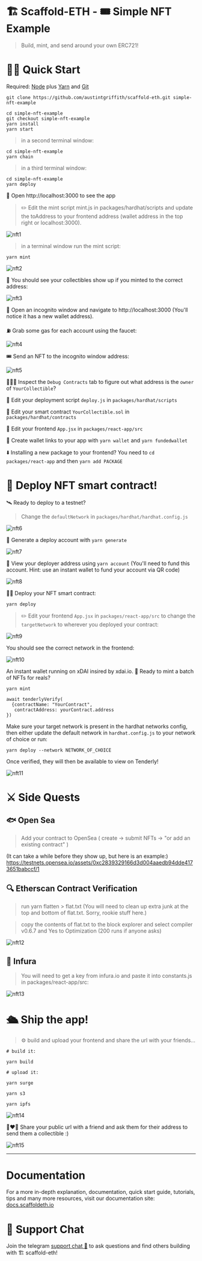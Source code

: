 #  🏗 Scaffold-ETH - 🎟 Simple NFT Example
  
  
> Build, mint, and send around your own ERC721!
  
#  🏃‍♀️ Quick Start
  
Required: [Node](https://nodejs.org/dist/latest-v12.x/ ) plus [Yarn](https://classic.yarnpkg.com/en/docs/install/#mac-stable ) and [Git](https://git-scm.com/downloads )
  
```
git clone https://github.com/austintgriffith/scaffold-eth.git simple-nft-example
```
```
cd simple-nft-example
git checkout simple-nft-example
yarn install
yarn start
```
  
> in a second terminal window:
  
```
cd simple-nft-example
yarn chain
```
  
> in a third terminal window:
  
```
cd simple-nft-example
yarn deploy
```
  
📱 Open http://localhost:3000 to see the app
  
> ✏️ Edit the mint script mint.js in packages/hardhat/scripts and update the toAddress to your frontend address (wallet address in the top right or localhost:3000).
  
![nft1](https://user-images.githubusercontent.com/526558/124386962-37e5dd00-dcb3-11eb-911e-0afce760d7ee.png )
  
> in a terminal window run the mint script:
```
yarn mint
```
![nft2](https://user-images.githubusercontent.com/526558/124386972-3d432780-dcb3-11eb-933e-dad7dfd313b2.png )
  
👀 You should see your collectibles show up if you minted to the correct address:
  
![nft3](https://user-images.githubusercontent.com/526558/124386983-48965300-dcb3-11eb-88a7-e88ad6307976.png )
  
👛 Open an incognito window and navigate to http://localhost:3000 (You'll notice it has a new wallet address).
  
⛽️ Grab some gas for each account using the faucet:
  
![nft4](https://user-images.githubusercontent.com/526558/124387005-55b34200-dcb3-11eb-8565-1ee40b5634ad.png )
  
🎟 Send an NFT to the incognito window address:
  
![nft5](https://user-images.githubusercontent.com/526558/124387008-58ae3280-dcb3-11eb-920d-07b6118f1ab2.png )
  
🕵🏻‍♂️ Inspect the `Debug Contracts` tab to figure out what address is the `owner` of `YourCollectible`?
  
💼 Edit your deployment script `deploy.js` in `packages/hardhat/scripts`
  
🔏 Edit your smart contract `YourCollectible.sol` in `packages/hardhat/contracts`
  
📝 Edit your frontend `App.jsx` in `packages/react-app/src`
  
🔑 Create wallet links to your app with `yarn wallet` and `yarn fundedwallet`
  
⬇️ Installing a new package to your frontend? You need to `cd packages/react-app` and then `yarn add PACKAGE`
  
#  📡 Deploy NFT smart contract!
  
  
🛰 Ready to deploy to a testnet?
> Change the `defaultNetwork` in `packages/hardhat/hardhat.config.js`
  
![nft6](https://user-images.githubusercontent.com/526558/124387061-7a0f1e80-dcb3-11eb-9f4c-19229f43adec.png )
  
🔐 Generate a deploy account with `yarn generate`
  
![nft7](https://user-images.githubusercontent.com/526558/124387064-7d0a0f00-dcb3-11eb-9d0c-195f93547fb9.png )
  
👛 View your deployer address using `yarn account` (You'll need to fund this account. Hint: use an instant wallet to fund your account via QR code)
  
![nft8](https://user-images.githubusercontent.com/526558/124387068-8004ff80-dcb3-11eb-9d0f-43fba2b3b791.png )
  
👨‍🎤 Deploy your NFT smart contract:
```
yarn deploy
```
> ✏️ Edit your frontend `App.jsx` in `packages/react-app/src` to change the `targetNetwork` to wherever you deployed your contract:
  
![nft9](https://user-images.githubusercontent.com/526558/124387095-9743ed00-dcb3-11eb-8ea5-afc25d7fef80.png )
  
You should see the correct network in the frontend:
  
![nft10](https://user-images.githubusercontent.com/526558/124387099-9a3edd80-dcb3-11eb-9a57-54a7d370589a.png )
  
An instant wallet running on xDAI insired by xdai.io.
🎫 Ready to mint a batch of NFTs for reals?
```
yarn mint
  
await tenderlyVerify(
  {contractName: "YourContract",
   contractAddress: yourContract.address
})
```
Make sure your target network is present in the hardhat networks config, then either update the default network in `hardhat.config.js` to your network of choice or run:
```
yarn deploy --network NETWORK_OF_CHOICE
```
Once verified, they will then be available to view on Tenderly!
  
![nft11](https://user-images.githubusercontent.com/526558/124387132-b04c9e00-dcb3-11eb-95d1-03b8c272e52f.png )
  
#  ⚔️ Side Quests
  
##  🐟 Open Sea
  
> Add your contract to OpenSea ( create -> submit NFTs -> "or add an existing contract" )
  
(It can take a while before they show up, but here is an example:)
https://testnets.opensea.io/assets/0xc2839329166d3d004aaedb94dde4173651babccf/1
##  🔍 Etherscan Contract Verification
  
> run yarn flatten > flat.txt (You will need to clean up extra junk at the top and bottom of flat.txt. Sorry, rookie stuff here.)
  
> copy the contents of flat.txt to the block explorer and select compiler v0.6.7 and Yes to Optimization (200 runs if anyone asks)
  
![nft12](https://user-images.githubusercontent.com/526558/124387153-c8bcb880-dcb3-11eb-8191-e53f87129b88.png )
  
##  🔶 Infura
  
> You will need to get a key from infura.io and paste it into constants.js in packages/react-app/src:
  
![nft13](https://user-images.githubusercontent.com/526558/124387174-d83c0180-dcb3-11eb-989e-d58ba15d26db.png )
  
#  🛳 Ship the app!
  
> ⚙️ build and upload your frontend and share the url with your friends...
  
```
# build it:
  
yarn build
  
# upload it:
  
yarn surge
  
yarn s3
  
yarn ipfs
```
![nft14](https://user-images.githubusercontent.com/526558/124387203-fe61a180-dcb3-11eb-8d68-82a76a514e43.png )
  
👩‍❤️‍👨 Share your public url with a friend and ask them for their address to send them a collectible :)
  
![nft15](https://user-images.githubusercontent.com/526558/124387205-00c3fb80-dcb4-11eb-9e2f-29585e323037.gif )
  
------------
  
#  Documentation
  
  
For a more in-depth explanation, documentation, quick start guide, tutorials, tips and many more resources, visit our documentation site: [docs.scaffoldeth.io](https://docs.scaffoldeth.io ) 
  
#  💬 Support Chat
  
  
Join the telegram [support chat 💬](https://t.me/joinchat/KByvmRe5wkR-8F_zz6AjpA ) to ask questions and find others building with 🏗 scaffold-eth!
  